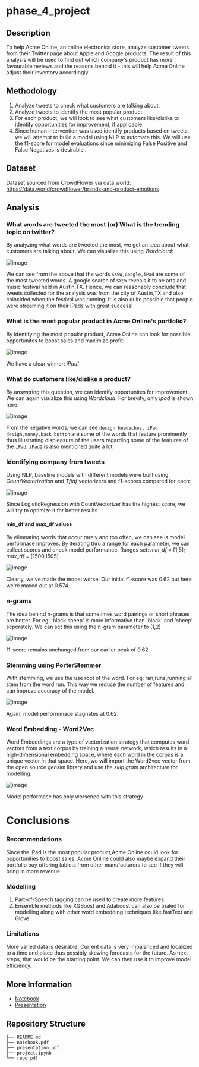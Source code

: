 # phase_4_project

## Description

To help Acme Online, an online electronics store, analyze customer tweets from their Twitter page about Apple and Google products. The result of this analysis will be used to find out which company's product has more favourable reviews and the reasons behind it - this will help Acme Online adjust their inventory accordingly.

## Methodology

1. Analyze tweets to check what customers are talking about.
2. Analyze tweets to identify the most popular product.
3. For each product, we will look to see what customers like/dislike to identify opportunities for improvement, if applicable.
4. Since human intervention was used identify products based on tweets, we will attempt to build a    model using NLP to automate this. We will use the f1-score for model evaluations since minimizing False Positive and False Negatives is desirable .

## Dataset

Dataset sourced from CrowdFlower via data.world: https://data.world/crowdflower/brands-and-product-emotions

## Analysis

### What words are tweeted the most (or) What is the trending topic on twitter?

By analyzing what words are tweeted the most, we get an idea about what customers are talking about. We can visualize this using _Wordcloud_:

![image](https://user-images.githubusercontent.com/108379254/219752738-83a2ccf9-93d7-42d3-8770-b414850dd4f7.png)

We can see from the above that the words `SXSW,Google,iPad` are some of the most tweeted words. A google search of `SXSW` reveals it to be arts and music festival held in Austin,TX. Hence, we can reasonably conclude that tweets collected for the analysis was from the city of Austin,TX and also coincided when the festival was running. It is also quite possible that people
were streaming it on their iPads with great success!

### What is the most popular product in Acme Online's portfolio?

By identifying the most popular product, Acme Online can look for possible opportunites to boost sales and maximize profit:

![image](https://user-images.githubusercontent.com/108379254/219758239-85681e10-caf3-4dc0-8312-74f03512a458.png)

We have a clear winner: _iPad!_

### What do customers like/dislike a product?

By answering this question, we can identify opportunites for improvement. We can again visualize this using _Wordcloud_. For brevity, only _Ipad_ is shown
here:

![image](https://user-images.githubusercontent.com/108379254/219762308-875baef2-5d07-4a66-9b5c-7e0fb6c06cc9.png)

From the negative words, we can see `design headaches, iPad design,money,back button` are some of the words that feature prominently thus illustrating displeasure of the users regarding some of the features of the `iPad`. `iPad2` is also mentioned quite a lot.

### Identifying company from tweets

Using NLP, baseline models with different models were built using _CountVectorization_ and _Tfidf_ vectorizers and f1-scores compared for each:

![image](https://user-images.githubusercontent.com/108379254/219787024-68768436-49ea-4634-bf6d-cd4f0d55606b.png)

Since LogisticRegression with CountVectorizer has the highest score, we will try to optimize it for better results

#### min_df and max_df values

By elimnating words that occur rarely and too often, we can see is model performace improves. By iterating thru a range for each parameter, we can collect scores and check model performance.
Ranges set:  _min_df_ = [1,5]; _max_df_ = [1500,1505]

![image](https://user-images.githubusercontent.com/108379254/219899171-c59e2bff-e63f-421f-aeb6-46430ef3cd26.png)

Clearly, we've made the model worse. Our initial f1-score was 0.62 but here we're maxed out at 0.574.

### n-grams

The idea behind n-grams is that sometimes word pairings or short phrases are better. For eg: 'black sheep' is more informative than 'black' and 'sheep' seperately. We can set this using the n-gram parameter to (1,2)

![image](https://user-images.githubusercontent.com/108379254/219899188-3aeab171-c5a3-4d7d-ac47-987bd209e2f0.png)

f1-score remains unchanged from our earlier peak of 0.62

### Stemming using PorterStemmer

With stemming, we use the use root of the word. For eg: ran,runs,running all stem from the word run. This way we reduce the number of features and can improve accuracy of the model.

![image](https://user-images.githubusercontent.com/108379254/219899223-57901b9d-71cd-4c96-b36f-f53178b53814.png)

Again, model performmace stagnates at 0.62.

### Word Embedding - Word2Vec

Word Embeddings are a type of vectorization strategy that computes word vectors from a text corpus by training a neural network, which results in a high-dimensional embedding space, where each word in the corpus is a unique vector in that space.
Here, we will import the Word2vec vector from the open source _gensim_ library and use the _skip gram_ architecture for modelling.

![image](https://user-images.githubusercontent.com/108379254/219899248-33573f84-2a8c-4a14-aa28-61b6ef640833.png)

Model performace has only worsened with this strategy

# Conclusions

### Recommendations

Since the iPad is the most popular product,Acme Online could look for opportunities to boost sales. Acme Online could also maybe expand their portfolio buy offering tablets from other manufacturers to see if they will bring in more revenue.

### Modelling

1. Part-of-Speech tagging can be used to create more features.
2. Ensemble methods like XGBoost and Adaboost can also be trialed for modelling along with other word embedding techniques like fastText and Glove.

### Limitations

More varied data is desirable. Current data is very imbalanced and localized to a time and place thus possibly skewing forecasts for the future. As next steps, that would be the starting point. We can then use it to improve model efficiency.


## More Information
 - [Notebook](project.ipynb)
 - [Presentation](presentation.pdf)

## Repository Structure

```
├── README.md
├── notebook.pdf
├── presentation.pdf
├── project.ipynb 
└── repo.pdf












 



